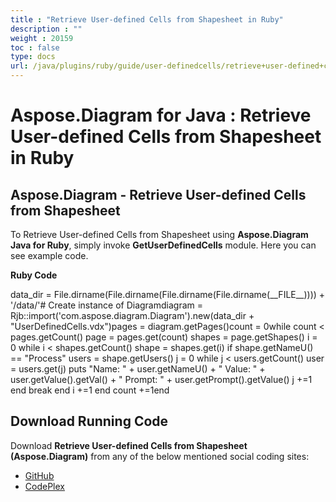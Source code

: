 ```yaml
---
title : "Retrieve User-defined Cells from Shapesheet in Ruby" 
description : "" 
weight : 20159 
toc : false
type: docs
url: /java/plugins/ruby/guide/user-definedcells/retrieve+user-defined+cells+from+shapesheet+in+ruby/
---
```


# Aspose.Diagram for Java : Retrieve User-defined Cells from Shapesheet in Ruby


## Aspose.Diagram - Retrieve User-defined Cells from Shapesheet

To Retrieve User-defined Cells from Shapesheet using **Aspose.Diagram Java for Ruby**, simply invoke **GetUserDefinedCells** module. Here you can see example code.

**Ruby Code**

data\_dir = File.dirname(File.dirname(File.dirname(File.dirname(\_\_FILE\_\_)))) + '/data/'# Create instance of Diagramdiagram = Rjb::import('com.aspose.diagram.Diagram').new(data\_dir + "UserDefinedCells.vdx")pages = diagram.getPages()count = 0while count < pages.getCount()    page = pages.get(count)    shapes = page.getShapes()    i = 0    while i < shapes.getCount()        shape = shapes.get(i)        if shape.getNameU() == "Process"            users = shape.getUsers()            j = 0            while j < users.getCount()                user = users.get(j)                            puts "Name: " + user.getNameU() + " Value: " + user.getValue().getVal() + " Prompt: " + user.getPrompt().getValue()                j +=1            end            break        end        i +=1    end    count +=1end

## Download Running Code

Download **Retrieve User-defined Cells from Shapesheet (Aspose.Diagram)** from any of the below mentioned social coding sites:

*   [GitHub](https://github.com/asposediagram/Aspose.Diagram-for-Java/blob/master/Plugins/Aspose_Diagram_Java_for_Ruby/lib/asposediagramjava/UserDefinedCells/getuserdefinedcells.rb)
*   [CodePlex](https://asposediagramjavaruby.codeplex.com/SourceControl/latest#lib/asposediagramjava/UserDefinedCells/getuserdefinedcells.rb)

